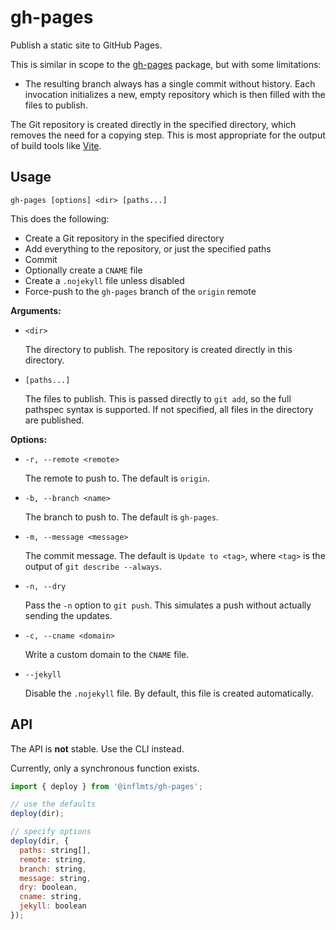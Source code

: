 # gh-pages

Publish a static site to GitHub Pages.

This is similar in scope to the [gh-pages](https://npmjs.com/package/gh-pages)
package, but with some limitations:

- The resulting branch always has a single commit without history. Each
  invocation initializes a new, empty repository which is then filled with the
  files to publish.

The Git repository is created directly in the specified directory, which
removes the need for a copying step. This is most appropriate for the output of
build tools like [Vite](https://vite.dev).


## Usage

```
gh-pages [options] <dir> [paths...]
```

This does the following:

- Create a Git repository in the specified directory
- Add everything to the repository, or just the specified paths
- Commit
- Optionally create a `CNAME` file
- Create a `.nojekyll` file unless disabled
- Force-push to the `gh-pages` branch of the `origin` remote

**Arguments:**

- `<dir>`

  The directory to publish. The repository is created directly in this
  directory.

- `[paths...]`

  The files to publish. This is passed directly to `git add`, so the full
  pathspec syntax is supported. If not specified, all files in the directory are
  published.

**Options:**

- `-r, --remote <remote>`

  The remote to push to. The default is `origin`.

- `-b, --branch <name>`

  The branch to push to. The default is `gh-pages`.

- `-m, --message <message>`

  The commit message. The default is `Update to <tag>`, where `<tag>` is the
  output of `git describe --always`.

- `-n, --dry`

  Pass the `-n` option to `git push`. This simulates a push without actually
  sending the updates.

- `-c, --cname <domain>`

  Write a custom domain to the `CNAME` file.

- `--jekyll`

  Disable the `.nojekyll` file. By default, this file is created automatically.

## API

The API is **not** stable. Use the CLI instead.

Currently, only a synchronous function exists.

```js
import { deploy } from '@inflmts/gh-pages';

// use the defaults
deploy(dir);

// specify options
deploy(dir, {
  paths: string[],
  remote: string,
  branch: string,
  message: string,
  dry: boolean,
  cname: string,
  jekyll: boolean
});
```
